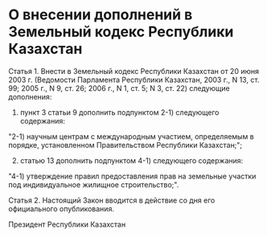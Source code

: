 # О внесении дополнений в Земельный кодекс Республики Казахстан

Статья 1. Внести в Земельный кодекс Республики Казахстан от 20 июня 2003 г. (Ведомости Парламента Республики Казахстан, 2003 г., N 13, ст. 99; 2005 г., N 9, ст. 26; 2006 г., N 1, ст. 5; N 3, ст. 22) следующие дополнения:

1) пункт 3 статьи 9 дополнить подпунктом 2-1) следующего содержания:

"2-1) научным центрам с международным участием, определяемым в порядке, установленном Правительством Республики Казахстан;";

2) статью 13 дополнить подпунктом 4-1) следующего содержания:

"4-1) утверждение правил предоставления прав на земельные участки под индивидуальное жилищное строительство;".

Статья 2. Настоящий Закон вводится в действие со дня его официального опубликования.

Президент Республики Казахстан

